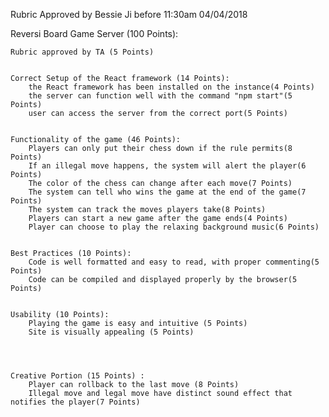 Rubric Approved by Bessie Ji before 11:30am 04/04/2018


Reversi Board Game Server (100 Points):

	Rubric approved by TA (5 Points)
	

	Correct Setup of the React framework (14 Points):
		the React framework has been installed on the instance(4 Points)
		the server can function well with the command "npm start"(5 Points)
		user can access the server from the correct port(5 Points)


	Functionality of the game (46 Points):
		Players can only put their chess down if the rule permits(8 Points)
		If an illegal move happens, the system will alert the player(6 Points)
		The color of the chess can change after each move(7 Points)
		The system can tell who wins the game at the end of the game(7 Points)
	    The system can track the moves players take(8 Points)
		Players can start a new game after the game ends(4 Points)
		Player can choose to play the relaxing background music(6 Points)


	Best Practices (10 Points):
		Code is well formatted and easy to read, with proper commenting(5 Points)
		Code can be compiled and displayed properly by the browser(5 Points)


	Usability (10 Points):
		Playing the game is easy and intuitive (5 Points)
		Site is visually appealing (5 Points)




	Creative Portion (15 Points) :
		Player can rollback to the last move (8 Points)
		Illegal move and legal move have distinct sound effect that notifies the player(7 Points)

